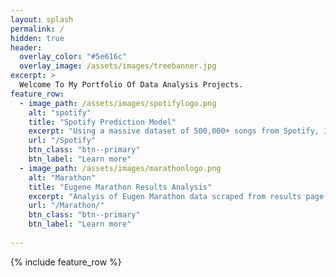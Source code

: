 ```yaml
---
layout: splash
permalink: /
hidden: true
header:
  overlay_color: "#5e616c"
  overlay_image: /assets/images/treebanner.jpg
excerpt: >
  Welcome To My Portfolio Of Data Analysis Projects.
feature_row:
  - image_path: /assets/images/spotifylogo.png
    alt: "spotify"
    title: "Spotify Prediction Model"
    excerpt: "Using a massive dataset of 500,000+ songs from Spotify, I built a model that can predict the popularity level of a track based on sonic characteristics."
    url: "/Spotify"
    btn_class: "btn--primary"
    btn_label: "Learn more"
  - image_path: /assets/images/marathonlogo.png
    alt: "Marathon"
    title: "Eugene Marathon Results Analysis"
    excerpt: "Analyis of Eugen Marathon data scraped from results page. Includes Tableau dashboard."
    url: "/Marathon/"
    btn_class: "btn--primary"
    btn_label: "Learn more"
  
---
```


{% include feature_row %}
